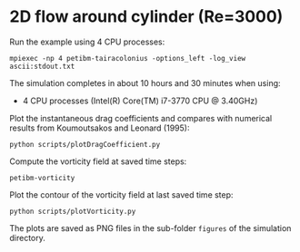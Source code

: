 # 2D flow around cylinder (Re=3000)

Run the example using 4 CPU processes:

```
mpiexec -np 4 petibm-tairacolonius -options_left -log_view ascii:stdout.txt
```

The simulation completes in about 10 hours and 30 minutes when using:
- 4 CPU processes (Intel(R) Core(TM) i7-3770 CPU @ 3.40GHz)

Plot the instantaneous drag coefficients and compares with numerical results
from Koumoutsakos and Leonard (1995):

```
python scripts/plotDragCoefficient.py
```

Compute the vorticity field at saved time steps:

```
petibm-vorticity
```

Plot the contour of the vorticity field at last saved time step:

```
python scripts/plotVorticity.py
```

The plots are saved as PNG files in the sub-folder `figures` of the simulation
directory.
